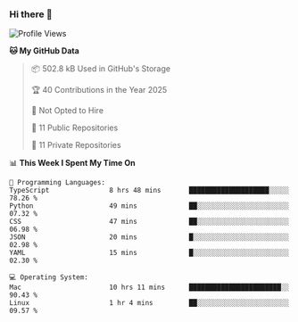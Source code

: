 ### Hi there 👋

<!--
**huayuan4396/huayuan4396** is a ✨ _special_ ✨ repository because its `README.md` (this file) appears on your GitHub profile.

Here are some ideas to get you started:

- 🔭 I’m currently working on ...
- 🌱 I’m currently learning ...
- 👯 I’m looking to collaborate on ...
- 🤔 I’m looking for help with ...
- 💬 Ask me about ...
- 📫 How to reach me: ...
- 😄 Pronouns: ...
- ⚡ Fun fact: ...
-->

<!--START_SECTION:waka-->
![Profile Views](http://img.shields.io/badge/Profile%20Views-1-blue)

**🐱 My GitHub Data** 

> 📦 502.8 kB Used in GitHub's Storage 
 > 
> 🏆 40 Contributions in the Year 2025
 > 
> 🚫 Not Opted to Hire
 > 
> 📜 11 Public Repositories 
 > 
> 🔑 11 Private Repositories 
 > 
📊 **This Week I Spent My Time On** 

```text
💬 Programming Languages: 
TypeScript               8 hrs 48 mins       ████████████████████░░░░░   78.26 % 
Python                   49 mins             ██░░░░░░░░░░░░░░░░░░░░░░░   07.32 % 
CSS                      47 mins             ██░░░░░░░░░░░░░░░░░░░░░░░   06.98 % 
JSON                     20 mins             █░░░░░░░░░░░░░░░░░░░░░░░░   02.98 % 
YAML                     15 mins             █░░░░░░░░░░░░░░░░░░░░░░░░   02.30 % 

💻 Operating System: 
Mac                      10 hrs 11 mins      ███████████████████████░░   90.43 % 
Linux                    1 hr 4 mins         ██░░░░░░░░░░░░░░░░░░░░░░░   09.57 % 
```


<!--END_SECTION:waka-->
